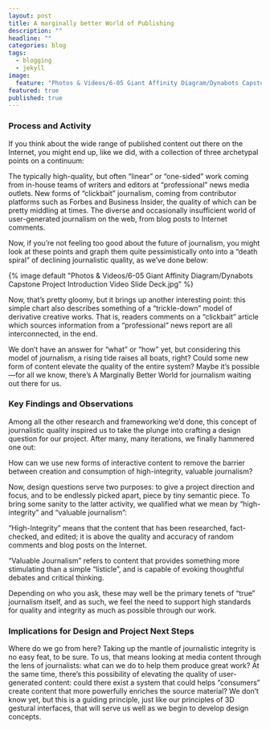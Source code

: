 ```yaml
---
layout: post
title: A marginally better World of Publishing
description: ""
headline: ""
categories: blog
tags: 
  - blogging
  - jekyll
image: 
  feature: "Photos & Videos/6-05 Giant Affinity Diagram/Dynabots Capstone Project Introduction Video Slide Deck.jpg"
featured: true
published: true
---
```


### Process and Activity

If you think about the wide range of published content out there on the Internet, you might end up, like we did, with a collection of three archetypal points on a continuum:

The typically high-quality, but often “linear” or “one-sided” work coming from in-house teams of writers and editors at “professional” news media outlets.
New forms of “clickbait” journalism, coming from contributor platforms such as Forbes and Business Insider, the quality of which can be pretty middling at times.
The diverse and occasionally insufficient world of user-generated journalism on the web, from blog posts to Internet comments.

Now, if you’re not feeling too good about the future of journalism, you might look at these points and graph them quite pessimistically onto into a “death spiral” of declining journalistic quality, as we’ve done below:

{% image default "Photos & Videos/6-05 Giant Affinity Diagram/Dynabots Capstone Project Introduction Video Slide Deck.jpg" %}

Now, that’s pretty gloomy, but it brings up another interesting point: this simple chart also describes something of a “trickle-down” model of derivative creative works. That is, readers comments on a “clickbait” article which sources information from a “professional” news report are all interconnected, in the end.

We don’t have an answer for “what” or “how” yet, but considering this model of journalism, a rising tide raises all boats, right? Could some new form of content elevate the quality of the entire system? Maybe it’s possible—for all we know, there’s A Marginally Better World for journalism waiting out there for us.

### Key Findings and Observations

Among all the other research and frameworking we’d done, this concept of journalistic quality inspired us to take the plunge into crafting a design question for our project. After many, many iterations, we finally hammered one out:

How can we use new forms of interactive content to remove the barrier between creation and consumption of high-integrity, valuable journalism?

Now, design questions serve two purposes: to give a project direction and focus, and to be endlessly picked apart, piece by tiny semantic piece. To bring some sanity to the latter activity, we qualified what we mean by “high-integrity” and “valuable journalism”:

“High-Integrity” means that the content that has been researched, fact-checked, and edited; it is above the quality and accuracy of random comments and blog posts on the Internet.

“Valuable Journalism” refers to content that provides something more stimulating than a simple “listicle”, and is capable of evoking thoughtful debates and critical thinking.

Depending on who you ask, these may well be the primary tenets of “true” journalism itself, and as such, we feel the need to support high standards for quality and integrity as much as possible through our work.

### Implications for Design and Project Next Steps

Where do we go from here?
Taking up the mantle of journalistic integrity is no easy feat, to be sure. To us, that means looking at media content through the lens of journalists: what can we do to help them produce great work? At the same time, there’s this possibility of elevating the quality of user-generated content: could there exist a system that could helps “consumers” create content that more powerfully enriches the source material? We don’t know yet, but this is a guiding principle, just like our principles of 3D gestural interfaces, that will serve us well as we begin to develop design concepts.